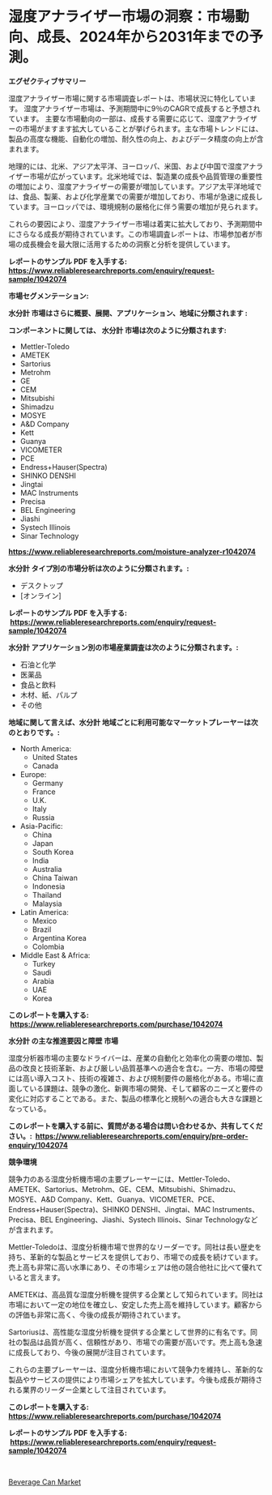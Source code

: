 <p><h1>湿度アナライザー市場の洞察：市場動向、成長、2024年から2031年までの予測。</h1></p><p><strong>エグゼクティブサマリー</strong></p>
<p><p>湿度アナライザー市場に関する市場調査レポートは、市場状況に特化しています。 湿度アナライザー市場は、予測期間中に9％のCAGRで成長すると予想されています。 主要な市場動向の一部は、成長する需要に応じて、湿度アナライザーの市場がますます拡大していることが挙げられます。主な市場トレンドには、製品の高度な機能、自動化の増加、耐久性の向上、およびデータ精度の向上が含まれます。</p><p>地理的には、北米、アジア太平洋、ヨーロッパ、米国、および中国で湿度アナライザー市場が広がっています。北米地域では、製造業の成長や品質管理の重要性の増加により、湿度アナライザーの需要が増加しています。アジア太平洋地域では、食品、製薬、および化学産業での需要が増加しており、市場が急速に成長しています。ヨーロッパでは、環境規制の厳格化に伴う需要の増加が見られます。</p><p>これらの要因により、湿度アナライザー市場は着実に拡大しており、予測期間中にさらなる成長が期待されています。この市場調査レポートは、市場参加者が市場の成長機会を最大限に活用するための洞察と分析を提供しています。</p></p>
<p><strong>レポートのサンプル PDF を入手する: <a href="https://www.reliableresearchreports.com/enquiry/request-sample/1042074">https://www.reliableresearchreports.com/enquiry/request-sample/1042074</a></strong></p>
<p><strong>市場セグメンテーション:</strong></p>
<p><strong> 水分計 市場はさらに概要、展開、アプリケーション、地域に分類されます :</strong></p>
<p><strong>コンポーネントに関しては、 水分計 市場は次のように分類されます: &nbsp;</strong></p>
<p><ul><li>Mettler-Toledo</li><li>AMETEK</li><li>Sartorius</li><li>Metrohm</li><li>GE</li><li>CEM</li><li>Mitsubishi</li><li>Shimadzu</li><li>MOSYE</li><li>A&D Company</li><li>Kett</li><li>Guanya</li><li>VICOMETER</li><li>PCE</li><li>Endress+Hauser(Spectra)</li><li>SHINKO DENSHI</li><li>Jingtai</li><li>MAC Instruments</li><li>Precisa</li><li>BEL Engineering</li><li>Jiashi</li><li>Systech Illinois</li><li>Sinar Technology</li></ul></p>
<p><strong><a href="https://www.reliableresearchreports.com/moisture-analyzer-r1042074">https://www.reliableresearchreports.com/moisture-analyzer-r1042074</a></strong></p>
<p><strong> 水分計 タイプ別の市場分析は次のように分類されます。:</strong></p>
<p><ul><li>デスクトップ</li><li>[オンライン]</li></ul></p>
<p><strong>レポートのサンプル PDF を入手する: &nbsp;<a href="https://www.reliableresearchreports.com/enquiry/request-sample/1042074">https://www.reliableresearchreports.com/enquiry/request-sample/1042074</a></strong></p>
<p><strong> 水分計 アプリケーション別の市場産業調査は次のように分類されます。:</strong></p>
<p><ul><li>石油と化学</li><li>医薬品</li><li>食品と飲料</li><li>木材、紙、パルプ</li><li>その他</li></ul></p>
<p><strong>地域に関して言えば、水分計 地域ごとに利用可能なマーケットプレーヤーは次のとおりです。:</strong></p>
<p><ul>
    <li>
        North America:
        <ul>
            <li>United States</li>
            <li>Canada</li>
        </ul>
    </li>
    <li>
        Europe:
        <ul>
            <li>Germany</li>
            <li>France</li>
            <li>U.K.</li>
            <li>Italy</li>
            <li>Russia</li>
        </ul>
    </li>
    <li>
        Asia-Pacific:
        <ul>
            <li>China</li>
            <li>Japan</li>
            <li>South Korea</li>
            <li>India</li>
            <li>Australia</li>
            <li>China Taiwan</li>
            <li>Indonesia</li>
            <li>Thailand</li>
            <li>Malaysia</li>
        </ul>
    </li>
    <li>
        Latin America:
        <ul>
            <li>Mexico</li>
            <li>Brazil</li>
            <li>Argentina Korea</li>
            <li>Colombia</li>
        </ul>
    </li>
    <li>
        Middle East & Africa:
        <ul>
            <li>Turkey</li>
            <li>Saudi</li>
            <li>Arabia</li>
            <li>UAE</li>
            <li>Korea</li>
        </ul>
    </li>
    </ul></p>
<p><strong>このレポートを購入する: &nbsp;<a href="https://www.reliableresearchreports.com/purchase/1042074">https://www.reliableresearchreports.com/purchase/1042074</a></strong></p>
<p><strong>水分計 の主な推進要因と障壁 市場</strong></p>
<p><p>湿度分析器市場の主要なドライバーは、産業の自動化と効率化の需要の増加、製品の改良と技術革新、および厳しい品質基準への適合を含む。一方、市場の障壁には高い導入コスト、技術の複雑さ、および規制要件の厳格化がある。市場に直面している課題は、競争の激化、新興市場の開発、そして顧客のニーズと要件の変化に対応することである。また、製品の標準化と規制への適合も大きな課題となっている。</p></p>
<p><strong>このレポートを購入する前に、質問がある場合は問い合わせるか、共有してください。:&nbsp; <a href="https://www.reliableresearchreports.com/enquiry/pre-order-enquiry/1042074">https://www.reliableresearchreports.com/enquiry/pre-order-enquiry/1042074</a></strong></p>
<p><strong>競争環境</strong></p>
<p><p>競争力のある湿度分析機市場の主要プレーヤーには、Mettler-Toledo、AMETEK、Sartorius、Metrohm、GE、CEM、Mitsubishi、Shimadzu、MOSYE、A&D Company、Kett、Guanya、VICOMETER、PCE、Endress+Hauser(Spectra)、SHINKO DENSHI、Jingtai、MAC Instruments、Precisa、BEL Engineering、Jiashi、Systech Illinois、Sinar Technologyなどが含まれます。</p><p>Mettler-Toledoは、湿度分析機市場で世界的なリーダーです。同社は長い歴史を持ち、革新的な製品とサービスを提供しており、市場での成長を続けています。売上高も非常に高い水準にあり、その市場シェアは他の競合他社に比べて優れていると言えます。</p><p>AMETEKは、高品質な湿度分析機を提供する企業として知られています。同社は市場において一定の地位を確立し、安定した売上高を維持しています。顧客からの評価も非常に高く、今後の成長が期待されています。</p><p>Sartoriusは、高性能な湿度分析機を提供する企業として世界的に有名です。同社の製品は品質が高く、信頼性があり、市場での需要が高いです。売上高も急速に成長しており、今後の展開が注目されています。</p><p>これらの主要プレーヤーは、湿度分析機市場において競争力を維持し、革新的な製品やサービスの提供により市場シェアを拡大しています。今後も成長が期待される業界のリーダー企業として注目されています。</p></p>
<p><strong>このレポートを購入する: &nbsp; <a href="https://www.reliableresearchreports.com/purchase/1042074">https://www.reliableresearchreports.com/purchase/1042074</a></strong></p>
<p><strong>レポートのサンプル PDF を入手する: &nbsp;<a href="https://www.reliableresearchreports.com/enquiry/request-sample/1042074">https://www.reliableresearchreports.com/enquiry/request-sample/1042074</a></strong><strong></strong></p>
<p>&nbsp;</p>
<p><p><a href="https://nifty-kite-d51.notion.site/Beverage-Can-Market-Size-and-Market-Trends-Complete-Industry-Overview-2024-to-2031-ec5a4115d0624c16ba9db1ff151517f6">Beverage Can Market</a></p></p>